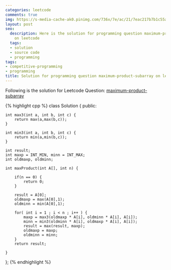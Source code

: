 ```yaml
---
categories: leetcode
comments: true
img: https://s-media-cache-ak0.pinimg.com/736x/7e/ac/21/7eac217b7b1c55ab7fd56758e4e181be.jpg
layout: post
seo:
  description: Here is the solution for programming question maximum-product-subarray
    on leetcode
  tags:
  - solution
  - source code
  - programming
tags:
- competitive-programming
- programming
title: Solution for programming question maximum-product-subarray on leetcode
---
```


Following is the solution for Leetcode Question: [maximum-product-subarray](https://leetcode.com/problems/maximum-product-subarray/)

{% highlight cpp %}
class Solution {
public:

    int max3(int a, int b, int c) {
        return max(a,max(b,c));
    }
    
    int min3(int a, int b, int c) {
        return min(a,min(b,c));
    }

    int result;
    int maxp = INT_MIN, minn = INT_MAX;
    int oldmaxp, oldminn;

    int maxProduct(int A[], int n) {
        
        if(n == 0) {
            return 0;
        }
        
        result = A[0];
        oldmaxp = max(A[0],1);
        oldminn = min(A[0],1);
        
        for( int i = 1 ; i < n ; i++ ) {
            maxp = max3(oldmaxp * A[i], oldminn * A[i], A[i]);
            minn = min3(oldminn * A[i], oldmaxp * A[i], A[i]);
            result = max(result, maxp);
            oldmaxp = maxp;
            oldminn = minn;
        }
        return result;
        
    }
};
{% endhighlight %}